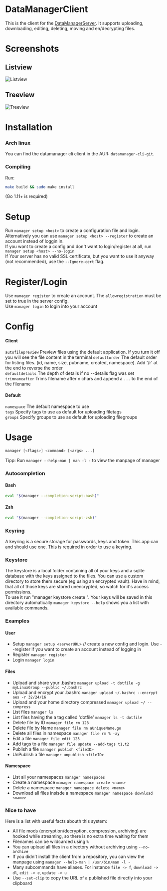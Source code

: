 # DataManagerClient
This is the client for the [DataManagerServer](https://github.com/JojiiOfficial/DataManagerServer). It supports uploading, downloading, editing, deleting, moving and en/decrypting files.

# Screenshots
## Listview
![Listview](https://files.jojii.de/preview/raw/PZtqdgIdpNGJkE3v8FgQU0rZp)

## Treeview
![Treeview](https://files.jojii.de/preview/raw/4uZP3dmTlKXihymZ5tTPjlneS)

# Installation

### Arch linux
You can find the datamanager cli client in the AUR: `datamanager-cli-git`.

### Compiling

Run:
```bash
make build && sudo make install
```
(Go 1.11+ is required)

# Setup
Run `manager setup <host>` to create a configuration file and login.<br>
Alternatively you can use `manager setup <host> --register` to create an account instead of loggin in.<br>
If you want to create a config and don't want to login/register at all, run `manager setup <host> --no-login`<br>
If Your server has no valid SSL certificate, but you want to use it anyway (not recommended), use the `--Ignore-cert` flag.

# Register/Login
Use `manager register` to create an account. The `allowregistration` must be set to true in the server config.<br>
Use `manager login` to login into your account

# Config

#### Client
`autofilepreview` Preview files using the default application. If you turn it off you will see the file content in the terminal
`defaultorder` The default order for listing files. (id, name, size, pubname, created, namespace). Add '/r' at the end to reverse the order<br>
`defaultdetails` The depth of details if no --details flag was set<br>
`trimnameafter` Trims filename after n chars and append a `...` to the end of the filename

#### Default
`namespace` The default namespace to use<br>
`tags` Specify tags to use as default for uploading filetags<br>
`groups` Specify groups to use as default for uploading filegroups<br>

# Usage
```bash
manager [<flags>] <command> [<args> ...]
```

Tipp: Run `manager --help-man | man -l -` to view the manpage of manager<br>

### Autocompletion
#### Bash
```bash
eval "$(manager --completion-script-bash)"
```
#### Zsh
```zsh
eval "$(manager --completion-script-zsh)"
```

### Keyring
A keyring is a secure storage for passwords, keys and token. This app can and should use one. [This](https://github.com/zalando/go-keyring#dependencies) is required in order to use a keyring.


### Keystore
The keystore is a local folder containing all of your keys and a sqlite database with the keys assigned to the files. You can use a 
custom directory to store them secure (eg using an encrypted vault). Have in mind, that all of those keys are stored unencrypted, so
watch for it's access permissions.<br>
To use it run "manager keystore create <path>". Your keys will be saved in this directory automatically
`manager keystore --help` shows you a list with available commands.

### Examples

#### User
- Setup `manager setup <serverURL>` // create a new config and login. Use --register if you want to create an account instead of logging in
- Register `manager register`
- Login `manager login`

#### Files
- Upload and share your .bashrc `manager upload -t dotfile -g myLinuxGroup --public ~/.bashrc`
- Upload and encrypt your .bashrc `manager upload ~/.bashrc --encrypt aes -r 32/24/16`
- Upload and your home directory compressed `manager upload ~/ --compress`
- List files `manager ls`
- List files having the a tag called 'dotfile' `manager ls -t dotfile`
- Delete file by ID `manager file rm 123`
- Delete file by Name  `manager file rm aUniqueName.go`
- Delete all files in namespace `manager file rm % -ay`
- Edit a file `manager file edit 123`
- Add tags to a file `manager file update --add-tags t1,t2`
- Publish a file `manager publish <fileID>`
- UnPublish a file `manager unpublish <fileID>`

#### Namespace
- List all your namespaces `manager namespaces`
- Create a namespace `manager namespace create <name>`
- Delete a namespace `manager namespace delete <name>`
- Download all files insisde a namespace `manager namespace download <name>`

### Nice to have
Here is a list with useful facts abouth this system:
- All file mods (encryption/decryption, compression, archiving) are hooked while streaming, so there is no extra time waiting for them
- Filenames can be wildcarded using `%`
- You can upload all files in a directory without archiving using `--no-archive`
- If you didn't install the client from a repository, you can view the manpage using `manager --help-man | /usr/bin/man -l -`
- Many subcommands have aliases. For instance `file -> f`, `download -> dl`, `edit -> e`, `update -> u`
- Use `--set-clip` to copy the URL of a published file directly into your clipboard
